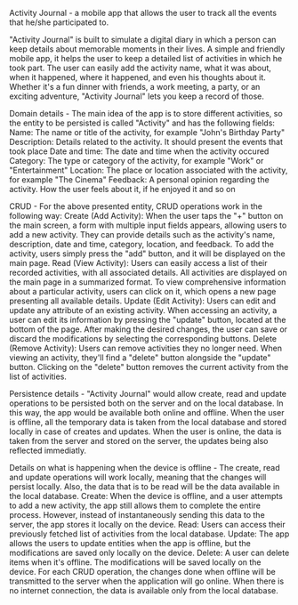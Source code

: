 Activity Journal - a mobile app that allows the user to track all the events that he/she participated to.

"Activity Journal" is built to simulate a digital diary in which a person can keep details about memorable moments in their lives. A simple and friendly mobile app, it helps the user to keep a detailed list of activities in which he took part. The user can easily add the activity name, what it was about, when it happened, where it happened, and even his thoughts about it. Whether it's a fun dinner with friends, a work meeting, a party, or an exciting adventure, "Activity Journal" lets you keep a record of those.

Domain details - The main idea of the app is to store different activities, so the entity to be persisted is called "Activity" and has the following fields:
Name: The name or title of the activity, for example "John's Birthday Party"
Description: Details related to the activity. It should present the events that took place
Date and time: The date and time when the activity occured
Category: The type or category of the activity, for example "Work" or "Entertainment"
Location: The place or location associated with the activity, for example "The Cinema"
Feedback: A personal opinion regarding the activity. How the user feels about it, if he enjoyed it and so on

CRUD - For the above presented entity, CRUD operations work in the following way:
Create (Add Activity): When the user taps the "+" button on the main screen, a form with multiple input fields appears, allowing users to add a new activity. They can provide details such as the activity's name, description, date and time, category, location, and feedback. To add the activity, users simply press the "add" button, and it will be displayed on the main page.
Read (View Activity): Users can easily access a list of their recorded activities, with all associated details. All activities are displayed on the main page in a summarized format. To view comprehensive information about a particular activity, users can click on it, which opens a new page presenting all available details.
Update (Edit Activity): Users can edit and update any attribute of an existing activity. When accessing an activity, a user can edit its information by pressing the "update" button, located at the bottom of the page. After making the desired changes, the user can save or discard the modifications by selecting the corresponding buttons.
Delete (Remove Activity): Users can remove activities they no longer need. When viewing an activity, they'll find a "delete" button alongside the "update" button. Clicking on the "delete" button removes the current activity from the list of activities.

Persistence details - "Activity Journal" would allow create, read and update operations to be persisted both on the server and on the local database. In this way, the app would be available both online and offline. When the user is offline, all the temporary data is taken from the local database and stored locally in case of creates and updates. When the user is online, the data is taken from the server and stored on the server, the updates being also reflected immediatly.

Details on what is happening when the device is offline - The create, read and update operations will work locally, meaning that the changes will persist locally. Also, the data that is to be read will be the data available in the local database.
Create: When the device is offline, and a user attempts to add a new activity, the app still allows them to complete the entire process. However, instead of instantaneously sending this data to the server, the app stores it locally on the device.
Read: Users can access their previously fetched list of activities from the local database.
Update: The app allows the users to update entities when the app is offline, but the modifications are saved only locally on the device.
Delete: A user can delete items when it's offline. The modifications will be saved locally on the device.
For each CRUD operation, the changes done when offline will be transmitted to the server when the application will go online. When there is no internet connection, the data is available only from the local database.
